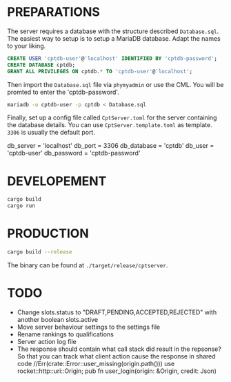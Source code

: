 PREPARATIONS
============

The server requires a database with the structure described `Database.sql`. The easiest way to setup is to setup a MariaDB database. Adapt the names to your liking.

```SQL
CREATE USER 'cptdb-user'@'localhost' IDENTIFIED BY 'cptdb-password';
CREATE DATABASE cptdb;
GRANT ALL PRIVILEGES ON cptdb.* TO 'cptdb-user'@'localhost';
```

Then import the `Database.sql` file via `phymyadmin` or use the CML. You will be promted to enter the 'cptdb-password'.

```BASH
mariadb -u cptdb-user -p cptdb < Database.sql
```

Finally, set up a config file called `CptServer.toml` for the server containing the database details. You can use `CptServer.template.toml` as template. `3306` is usually the default port.

db_server = 'localhost'
db_port = 3306
db_database = 'cptdb'
db_user = 'cptdb-user'
db_password = 'cptdb-password'


DEVELOPEMENT
============

```BASH
cargo build
cargo run
```

PRODUCTION
==========

```BASH
cargo build --release
```

The binary can be found at `./target/release/cptserver`.

TODO
====

- Change slots.status to "DRAFT,PENDING,ACCEPTED,REJECTED"  with another boolean slots.active
- Move server behaviour settings to the settings file
- Rename rankings to qualifications
- Server action log file
- The response should contain what call stack did result in the repsonse? So that you can track what client action cause the response in shared code
    //Err(crate::Error::user_missing(origin.path()))
    use rocket::http::uri::Origin;
    pub fn user_login(origin: &Origin, credit: Json<Credential>)
